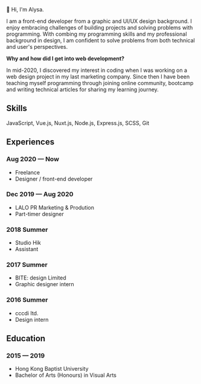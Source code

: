 <section>

<div class="text-primary fw-bold mb-3">👋 Hi, I'm Alysa.</div>

I am a front-end developer from a graphic and UI/UX design background. I enjoy embracing challenges of building projects and solving problems with programming. With combing my programming skills and my professional background in design, I am confident to solve problems from both technical and user's perspectives.

**Why and how did I get into web development?**

In mid-2020, I discovered my interest in coding when I was working on a web design project in my last marketing company. Since then I have been teaching myself programming through joining online community, bootcamp and writing technical articles for sharing my learning journey.

</section>

<section>

## Skills

JavaScript, Vue.js, Nuxt.js, Node.js, Express.js, SCSS, Git

</section>

<div class="about-list">
<section class="mb-20">

## Experiences

### Aug 2020 — Now

- Freelance
- Designer / front-end developer

### Dec 2019 — Aug 2020

- LALO PR Marketing & Prodution
- Part-timer designer

### 2018 Summer

- Studio Hik
- Assistant

### 2017 Summer

- BITE: design Limited
- Graphic designer intern

### 2016 Summer

- cccdi Itd.
- Design intern

</section>

<section>

## Education

### 2015 — 2019

- Hong Kong Baptist University
- Bachelor of Arts (Honours) in Visual Arts

</section>

</div>
